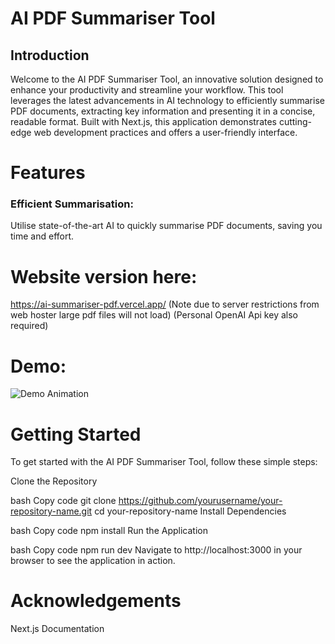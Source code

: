 # AI PDF Summariser Tool

## Introduction
Welcome to the AI PDF Summariser Tool, an innovative solution designed to enhance your productivity and streamline your workflow. This tool leverages the latest advancements in AI technology to efficiently summarise PDF documents, extracting key information and presenting it in a concise, readable format. Built with Next.js, this application demonstrates cutting-edge web development practices and offers a user-friendly interface.

# Features
### Efficient Summarisation: 
Utilise state-of-the-art AI to quickly summarise PDF documents, saving you time and effort.


# Website version here:

https://ai-summariser-pdf.vercel.app/
(Note due to server restrictions from web hoster large pdf files will not load)
(Personal OpenAI Api key also required)


# Demo:

![Demo Animation](ai-demo.gif)


# Getting Started
To get started with the AI PDF Summariser Tool, follow these simple steps:


 
Clone the Repository

bash
Copy code
git clone https://github.com/yourusername/your-repository-name.git
cd your-repository-name
Install Dependencies

bash
Copy code
npm install
Run the Application

bash
Copy code
npm run dev
Navigate to http://localhost:3000 in your browser to see the application in action.


# Acknowledgements
Next.js Documentation




